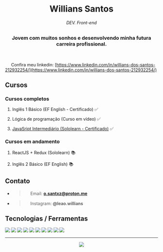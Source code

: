 <h1 align="center">
   Willians Santos
  <h6 align='center'>DEV. Front-end</h6>
</h1>
<h3 align="center">Jovem com muitos sonhos e desenvolvendo minha futura carreira profissional.</h3>

<br>

<img src='https://cdn-icons-png.flaticon.com/512/174/174857.png' width='16' height='16'> Confira meu linkedin: [https://www.linkedin.com/in/willians-dos-santos-212932254/](https://www.linkedin.com/in/willians-dos-santos-212932254/)

## Cursos

### Cursos completos

  1. Inglês 1 Básico (EF English - Certificado) ✅

  2. Lógica de programação (Curso em vídeo) ✅

  3. <a href='https://www.sololearn.com/certificates/CC-1WRA54DL' target='blank'>JavaSript Intermediário (Sololearn - Certificado)</a> ✅

### Cursos em andamento

  1. ReactJS + Redux (Sololearn) 📚

  2. Inglês 2 Básico (EF English) 📚

## Contato

- > <img src='https://portal.ifba.edu.br/barreiras/imagens-campus-barreiras/icon-email.png/@@images/image.png' width='16' height='16'/> Email: **o.santxz@proton.me**

- > <img src="https://png.pngtree.com/png-vector/20221018/ourmid/pngtree-instagram-social-platform-icon-png-image_6315976.png" width="16" height="16"/> Instagram: **@leao.willians**

## Tecnologias / Ferramentas

<p float='left'>
  <img onclick="return false;" src='https://img.shields.io/badge/HTML5-E34F26?style=for-the-badge&logo=html5&logoColor=white' />
  <img onclick="return false;" src='https://img.shields.io/badge/CSS3-1572B6?style=for-the-badge&logo=css3&logoColor=white' />
  <img onclick="return false;" src='https://img.shields.io/badge/Sass-CC6699?style=for-the-badge&logo=sass&logoColor=white'/>
  <img onclick="return false;" src='https://img.shields.io/badge/Bootstrap-563D7C?style=for-the-badge&logo=bootstrap&logoColor=white'/>
  <img onclick="return false;" src='https://img.shields.io/badge/Tailwind_CSS-38B2AC?style=for-the-badge&logo=tailwind-css&logoColor=white'/>
  <img onclick="return false;" src='https://img.shields.io/badge/JavaScript-F7DF1E?style=for-the-badge&logo=javascript&logoColor=black' />
  <img onclick="return false;" src='https://img.shields.io/badge/React-20232A?style=for-the-badge&logo=react&logoColor=61DAFB' />
  <img onclick="return false;" src='https://img.shields.io/badge/GIT-E44C30?style=for-the-badge&logo=git&logoColor=white' />
  <img onclick="return false;" src='https://img.shields.io/badge/TypeScript-007ACC?style=for-the-badge&logo=typescript&logoColor=white' />
   <img onclick='return false;' src='https://img.shields.io/badge/jQuery-0769AD?style=for-the-badge&logo=jquery&logoColor=white' />
</p>

---

<p float='left' align='center'>
  <img align='center' src='https://github-readme-stats.vercel.app/api?username=will-santosx&theme=gotham'/>
</p>
